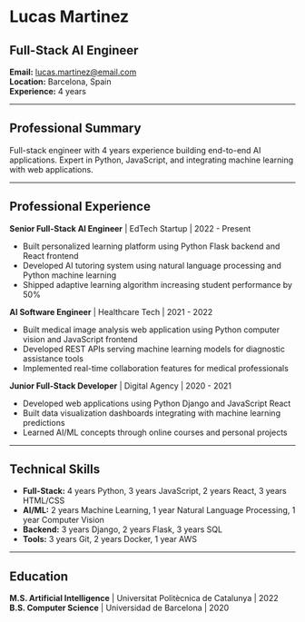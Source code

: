 # Lucas Martinez
## Full-Stack AI Engineer

**Email:** lucas.martinez@email.com  
**Location:** Barcelona, Spain  
**Experience:** 4 years  

---

## Professional Summary

Full-stack engineer with 4 years experience building end-to-end AI applications. Expert in Python, JavaScript, and integrating machine learning with web applications.

---

## Professional Experience

**Senior Full-Stack AI Engineer** | EdTech Startup | 2022 - Present
- Built personalized learning platform using Python Flask backend and React frontend
- Developed AI tutoring system using natural language processing and Python machine learning
- Shipped adaptive learning algorithm increasing student performance by 50%

**AI Software Engineer** | Healthcare Tech | 2021 - 2022
- Built medical image analysis web application using Python computer vision and JavaScript frontend
- Developed REST APIs serving machine learning models for diagnostic assistance tools
- Implemented real-time collaboration features for medical professionals

**Junior Full-Stack Developer** | Digital Agency | 2020 - 2021
- Developed web applications using Python Django and JavaScript React
- Built data visualization dashboards integrating with machine learning predictions
- Learned AI/ML concepts through online courses and personal projects

---

## Technical Skills

- **Full-Stack:** 4 years Python, 3 years JavaScript, 2 years React, 3 years HTML/CSS
- **AI/ML:** 2 years Machine Learning, 1 year Natural Language Processing, 1 year Computer Vision
- **Backend:** 3 years Django, 2 years Flask, 3 years SQL
- **Tools:** 3 years Git, 2 years Docker, 1 year AWS

---

## Education

**M.S. Artificial Intelligence** | Universitat Politècnica de Catalunya | 2022  
**B.S. Computer Science** | Universidad de Barcelona | 2020